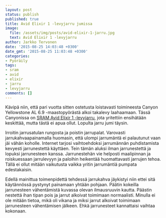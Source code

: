 ```yaml
---
layout: post
status: publish
published: true
title: Avid Elixir 1 -levyjarru jumissa
image:
  file: /assets/img/posts/avid-elixir-1-jarru.jpg
  text: Avid Elixir 1 -levyjarru
author: Jarkko Tervonen
date: '2015-08-25 14:03:48 +0300'
date_gmt: '2015-08-25 11:03:48 +0300'
categories:
- Pyöräily
tags:
- sram
- avid
- elixir
- jarru
- levyjarru
comments: []
---
```

Kävipä niin, että pari vuotta sitten ostetusta loistavasti toimineesta Canyon Yellowstone AL 6.9 -maastopyörästä alkoi takalevy laahaamaan. Tässä Canyonissa on [SRAM Avid Elixir 1 -levyjarru](https://www.sram.com/avid/products/elixir-1-hydraulic-disc-brake), jota yritettiin ensihätään keskittää, mutta tästä ei apua ollut. Lopulta jarru jumi täysin.

Irroitin jarrusatulan rungosta ja poistin jarrupalat. Varovasti jarrukahvaapainamalla huomasin, että ulompi jarrumäntä ei palautunut vaan jäi vähän koholle. Internet tarjosi vaihtoehdoksi jarrumännän puhdistamista kevyesti jarrunestettä käyttäen. Tein tämän aluksi ilman jarrunestettä ja lopuksi jarrunesteen kanssa. Jarrunestehän vie helposti maalipinnan ja roiskuessaan jarrulevyyn ja paloihin heikentää huomattavasti jarrujen tehoa. Tällä ei ollut mitään vaikutusta vaikka yritin jarrumäntiä pumpata edestakaisin.

Edellä mainittua toimenpidettä tehdessä jarrukahva jäykistyi niin ettei sitä käytännössä pystynyt painamaan yhtään pohjaan. Päätin kokeilla jarrunesteen vähentämistä kuvassa olevan ilmausruuvin kautta. Päästin nestettä ihan tipan pois ja jarrut alkoivat toimimaan normaalisti. Minulla ei ole mitään tietoa, mikä oli vikana ja miksi jarrut alkoivat toimimaan jarrunesteen vähentämisen jälkeen. Ehkä jarrunesteet kannattaisi vaihtaa kokonaan.
